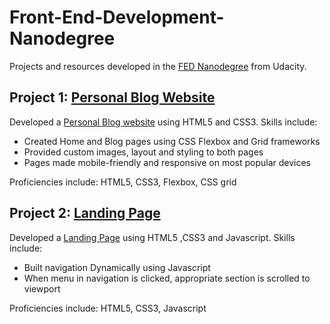 # Front-End-Development-Nanodegree

Projects and resources developed in the [FED Nanodegree](https://www.udacity.com/course/front-end-web-developer-nanodegree--nd0011) from Udacity.

## Project 1: [Personal Blog Website](https://gaurangim.github.io/Personal%20Blog%20Website/index.html)
Developed a [Personal Blog website](https://gaurangim.github.io/Personal%20Blog%20Website/index.html) using HTML5 and CSS3. Skills include:
* Created Home and Blog pages using CSS Flexbox and Grid frameworks
* Provided custom images, layout and styling to both pages
* Pages made mobile-friendly and responsive on most popular devices

Proficiencies include: HTML5, CSS3, Flexbox, CSS grid

## Project 2: [Landing Page](https://gaurangim.github.io/Landing%20Page/index.html)
Developed a [Landing Page](https://gaurangim.github.io/Landing%20Page/index.html) using HTML5 ,CSS3 and Javascript. Skills include:
* Built navigation Dynamically using Javascript
* When menu in navigation is clicked, appropriate section is scrolled to viewport

Proficiencies include: HTML5, CSS3, Javascript
